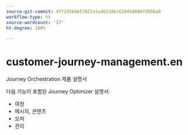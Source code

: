 ```yaml
---
source-git-commit: 4ff255b6b57823a1a4622dbc62b4b8886fd956a0
workflow-type: ht
source-wordcount: '17'
ht-degree: 100%

---
```

# customer-journey-management.en

Journey Orchestration 제품 설명서

다음 기능이 포함된 Journey Optimizer 설명서:

* 여정
* 메시지, 콘텐츠
* 오퍼
* 관리


